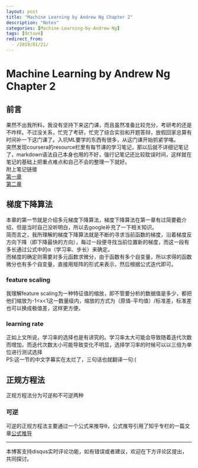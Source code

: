 ```yaml
---
layout: post
title: "Machine Learning by Andrew Ng Chapter 2"
description: "Notes"
categories: [Machine-Learning-by-Andrew-Ng]
tags: [Octave]
redirect_from:
  - /2019/01/21/
---
```

# Machine Learning by Andrew Ng Chapter 2
 
 ## 前言  
果然不出我所料，我没有坚持下来这门课，而且虽然准备比较充分，考研考的还是不咋样。不过没关系，忙完了考研，忙完了综合实验和开题答辩，放假回家总算有时间补一下这门课了。入坑ML要学的东西有很多，从这门课开始抓紧学咯。  
突然发现coursera的resource栏里有每节课的学习笔记，那以后就不详细记笔记了，markdown语法自己本身也用的不好，强行记笔记还比较耽误时间，这样就在笔记的基础上把重点难点和自己不会的整理一下就好。  
附上笔记链接  
[第一章](https://www.coursera.org/learn/machine-learning/resources/JXWWS)  
[第二章](https://www.coursera.org/learn/machine-learning/resources/QQx8l)  

## 梯度下降算法  
本章的第一节就是介绍多元梯度下降算法，梯度下降算法在第一章有过简要截介绍，但是当时自己没听明白，所以去google补充了一下相关知识。  
简而言之，我所理解的梯度下降算法就是不断的寻求当前函数的梯度，沿着梯度反方向下降（即下降最快的方向），每过一段便寻找当前位置新的梯度，而这一段有多长通过公式中的α（学习率、步长）来确定。  
而梯度的确定则需要对多元函数求微分，由于函数有多个自变量，所以求得的函数微分也有多个自变量，直接用矩阵的形式来表示，然后根据公式迭代即可。

### feature scaling  
我理解feature scaling为一种特征值的缩放，即不管要分析的数据值是多少，都把他们缩放为-1<x<1这一数量级内，缩放的方式为（原值-平均值）/标准差，标准差也可以换成极值差，这样更方便。  
### learning rate  
正如上文所说，学习率的选择也是有讲究的。学习率太大可能会导致随着迭代次数而增加，而迭代次数太小可能导致变化不明显，选择学习率的时候可以以三倍为单位进行测试选择    
PS:这一节的中文字幕实在太烂了，三句话也就翻译一句:(

## 正规方程法  

正规方程法分为可逆和不可逆两种  
### 可逆  
可逆的正规方程法主要通过一个公式来推导θ，公式推导引用了知乎专栏的一篇文章[公式推导](https://zhuanlan.zhihu.com/p/22474562)

---
本博客支持disqus实时评论功能，如有错误或者建议，欢迎在下方评论区提出，共同探讨。
